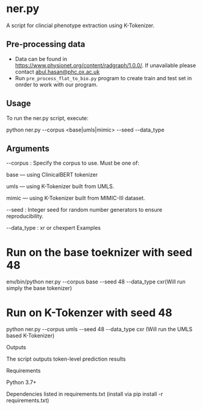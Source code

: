 # ner.py

A script for clincial phenotype extraction using K-Tokenizer.

## Pre-processing data
- Data can be found in https://www.physionet.org/content/radgraph/1.0.0/. If unavailable please contact abul.hasan@phc.ox.ac.uk 
- Run ```pre_process_flat_to_bio.py``` program to create train and test set in onrder to work with our program.

## Usage

To run the ner.py script, execute:

python ner.py --corpus <base|umls|mimic> --seed <your seed> --data_type<type of test dataset>

## Arguments

--corpus  : Specify the corpus to use. Must be one of:

base  — using ClinicalBERT tokenizer

umls  — using K-Tokenizer built from UMLS.

mimic — using K-Tokenizer built from MIMIC-III dataset.

--seed    : Integer seed for random number generators to ensure reproducibility.

--data_type : xr or chexpert
Examples

# Run on the base toeknizer with seed 48
env/bin/python ner.py --corpus base --seed 48 --data_type cxr(Will run simply the base tokenizer)

# Run on K-Tokenzer with seed 48
python ner.py --corpus umls --seed 48 --data_type cxr (Will run the UMLS based K-Tokenizer)

Outputs

The script outputs token-level prediction results

Requirements

Python 3.7+

Dependencies listed in requirements.txt (install via pip install -r requirements.txt)

